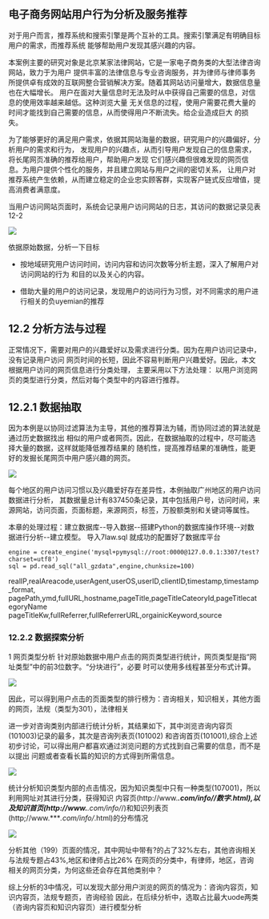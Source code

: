 ## 电子商务网站用户行为分析及服务推荐
对于用户而言，推荐系统和搜索引擎是两个互补的工具。搜索引擎满足有明确目标用户的需求，而推荐系统
能够帮助用户发现其感兴趣的内容。

本案例主要的研究对象是北京某家法律网站，它是一家电子商务类的大型法律咨询网站，致力于为用户
提供丰富的法律信息与专业咨询服务，并为律师与律师事务所提供卓有成效的互联网整合营销解决方案。随着其网站访问量增大，数据信息量也在大幅增长。
用户在面对大量信息时无法及时从中获得自己需要的信息，对信息的使用效率越来越低。这种浏览大量
无关信息的过程，使用户需要花费大量的时间才能找到自己需要的信息，从而使得用户不断流失。给企业造成巨大
的损失。

为了能够更好的满足用户需求，依据其网站海量的数据，研究用户的兴趣偏好，分析用户的需求和行为，
发现用户的兴趣点，从而引导用户发现自己的信息需求，将长尾网页准确的推荐给用户，帮助用户发现
它们感兴趣但很难发现的网页信息。为用户提供个性化的服务，并且建立网站与用户之间的密切关系，
让用户对推荐系统产生依赖，从而建立稳定的企业忠实顾客群，实现客户链式反应增值，提高消费者满意度。

当用户访问网站页面时，系统会记录用户访问网站的日志，其访问的数据记录见表12-2

 ![](file:///C:\Users\loneve\Pictures\data_min\14.png)
 
 依据原始数据，分析一下目标
 *  按地域研究用户访问时间，访问内容和访问次数等分析主题，深入了解用户对访问网站的行为
    和目的以及关心的内容。
    
 *  借助大量的用户的访问记录，发现用户的访问行为习惯，对不同需求的用户进行相关的负uyemian的推荐
 
 ## 12.2 分析方法与过程
 正常情况下，需要对用户的兴趣爱好以及需求进行分类。因为在用户访问记录中，没有记录用户访问
 网页时间的长短，因此不容易判断用户兴趣爱好。因此，本文根据用户访问的网页信息进行分类处理，
 主要采用以下方法处理： 以用户浏览网页的类型进行分类，然后对每个类型中的内容进行推荐。
 
 
 ## 12.2.1 数据抽取
 因为本例是以协同过滤算法为主导，其他的推荐算法为辅，而协同过滤的算法就是通过历史数据找出
 相似的用户或者网页。因此，在数据抽取的过程中，尽可能选择大量的数据，这样就能降低推荐结果的
 随机性，提高推荐结果的准确性，能更好的发掘长尾网页中用户感兴趣的网页。
 
  ![](file:///C:\Users\loneve\Pictures\data_min\15.png)
  
 每个地区的用户访问习惯以及兴趣爱好存在差异性，本例抽取广州地区的用户访问数据进行分析，
 其数据量总计有837450条记录，其中包括用户号，访问时间，来源网站，访问页面，页面标题，来源网页，标签，万股额类别和关键词等属性。
 
 本章的处理过程：建立数据库--导入数据--搭建Python的数据库操作环境--对数据进行分析--建立模型。
 导入7law.sql 就成功的配置好了数据库平台
 
    engine = create_engine('mysql+pymysql://root:0000@127.0.0.1:3307/test?charset=utf8')
    sql = pd.read_sql("all_gzdata",engine,chunksize=100)

realIP,realAreacode,userAgent,userOS,userID,clientID,timestamp,timestamp_format,
pagePath,ymd,fullURL,hostname,pageTitle,pageTitleCateoryId,pageTitlecategoryName
pageTitleKw,fullReferrer,fullReferrerURL,orgainicKeyword,source

 
### 12.2.2 数据探索分析
1 网页类型分析
针对原始数据中用户点击的网页类型进行统计，网页类型是指“网址类型”中的前3位数字。“分块进行”，必要
时可以使用多线程甚至分布式计算。

![](file:///C:\Users\loneve\Pictures\data_min\16.png)

因此，可以得到用户点击的页面类型的排行榜为：咨询相关，知识相关，其他方面的网页，法规（类型为301），法律相关

进一步对咨询类别内部进行统计分析，其结果如下，其中浏览咨询内容页(101003)记录的最多，其次是咨询列表页(101002)
和咨询首页(101001),综合上述初步讨论，可以得出用户都喜欢通过浏览问题的方式找到自己需要的信息，而不是以提出
问题或者查看长篇的知识的方式得到所需信息。

![](file:///C:\Users\loneve\Pictures\data_min\17.png)

统计分析知识类型内部的点击情况，因为知识类型中只有一种类型(107001)，所以利用网址对其进行分类，获得知识
内容页(http://www.****.com/info/*/数字.html),以及知识首页(http://www.****.com/info/*/)和知识列表页
(http;//www.****.com/info/*.html)的分布情况

![](file:///C:\Users\loneve\Pictures\data_min\18.png)



分析其他（199）页面的情况，其中网址中带有?的占了32%左右，其他咨询相关与法规专题占43%,地区和律师占比26%
在网页的分类中，有律师，地区，咨询相关的网页分类，为何这些还会存在其他类别中？


综上分析的3中情况，可以发现大部分用户浏览的网页的情况为：咨询内容页，知识内容页，法规专题页，咨询经验
因此，在后续分析中，选取占比最大uode两类（咨询内容页和知识内容页）进行模型分析

